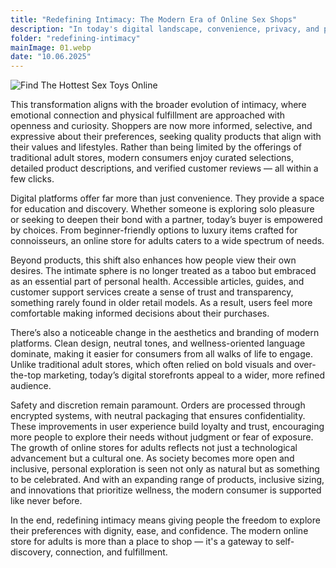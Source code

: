 ```yaml
---
title: "Redefining Intimacy: The Modern Era of Online Sex Shops"
description: "In today's digital landscape, convenience, privacy, and personal empowerment have transformed how individuals explore their desires. The rise of online stores for adults marks a significant shift in how people access products related to personal well-being, pleasure, and connection. What was once confined to discreet visits to dimly lit storefronts has evolved into a streamlined, stigma-free experience available at the touch of a screen."
folder: "redefining-intimacy"
mainImage: 01.webp
date: "10.06.2025"
---
```


![ Find The Hottest Sex Toys Online](/assets/img/media/redefining-intimacy/01.webp "escort is")



This transformation aligns with the broader evolution of intimacy, where emotional connection and physical fulfillment are approached with openness and curiosity. Shoppers are now more informed, selective, and expressive about their preferences, seeking quality products that align with their values and lifestyles. Rather than being limited by the offerings of traditional adult stores, modern consumers enjoy curated selections, detailed product descriptions, and verified customer reviews — all within a few clicks.

Digital platforms offer far more than just convenience. They provide a space for education and discovery. Whether someone is exploring solo pleasure or seeking to deepen their bond with a partner, today’s buyer is empowered by choices. From beginner-friendly options to luxury items crafted for connoisseurs, an online store for adults caters to a wide spectrum of needs.

Beyond products, this shift also enhances how people view their own desires. The intimate sphere is no longer treated as a taboo but embraced as an essential part of personal health. Accessible articles, guides, and customer support services create a sense of trust and transparency, something rarely found in older retail models. As a result, users feel more comfortable making informed decisions about their purchases.

There’s also a noticeable change in the aesthetics and branding of modern platforms. Clean design, neutral tones, and wellness-oriented language dominate, making it easier for consumers from all walks of life to engage. Unlike traditional adult stores, which often relied on bold visuals and over-the-top marketing, today’s digital storefronts appeal to a wider, more refined audience.

Safety and discretion remain paramount. Orders are processed through encrypted systems, with neutral packaging that ensures confidentiality. These improvements in user experience build loyalty and trust, encouraging more people to explore their needs without judgment or fear of exposure.
The growth of online stores for adults reflects not just a technological advancement but a cultural one. As society becomes more open and inclusive, personal exploration is seen not only as natural but as something to be celebrated. And with an expanding range of products, inclusive sizing, and innovations that prioritize wellness, the modern consumer is supported like never before.

In the end, redefining intimacy means giving people the freedom to explore their preferences with dignity, ease, and confidence. The modern online store for adults is more than a place to shop — it's a gateway to self-discovery, connection, and fulfillment.